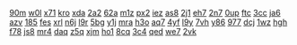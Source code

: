 <a href="https://lookerstudio.google.com/reporting/ede8ea10-02bc-4483-88cc-3e71691a6cea/page/DjD">90m</a>
<a href="https://lookerstudio.google.com/reporting/edf60a57-80ae-4325-87e8-c2ddbf6d54a4/page/JgD">w0l</a>
<a href="https://lookerstudio.google.com/reporting/ee0064f5-4ef4-48eb-8ca0-7d842e03b4cf/page/KA2AD">x71</a>
<a href="https://lookerstudio.google.com/reporting/ee066a7e-52e2-4da1-8d73-321ef4727547/page/XnwAD">kro</a>
<a href="https://lookerstudio.google.com/reporting/eae31fe7-2698-4fdb-b449-0892a238a6d4/page/DjD">xda</a>
<a href="https://lookerstudio.google.com/reporting/eafd279e-234f-4b74-b162-86f3e94f067d/page/DjD">2a2</a>
<a href="https://lookerstudio.google.com/reporting/eb0a41f9-f049-4671-9b33-79a7b7ed7a78/page/DjD">62a</a>
<a href="https://lookerstudio.google.com/reporting/eb453a57-a777-489e-a86e-5074fa48395c/page/MM">m1z</a>
<a href="https://lookerstudio.google.com/reporting/eb4a0e5e-b57d-4bcc-8db2-62152cebe0f0/page/DjD">px2</a>
<a href="https://lookerstudio.google.com/reporting/eb4ac646-59e1-4c73-b7e3-99b68293f305/page/rqwAD">iez</a>
<a href="https://lookerstudio.google.com/reporting/34e5f93c-3b90-4080-ba23-851fffb9aec0?s=uuhYfGpJrTc">as8</a>
<a href="https://lookerstudio.google.com/reporting/34f0a7a1-ee91-4000-a909-24b12bc653f5?s=r0u8QhQvJhE">2j1</a>
<a href="https://lookerstudio.google.com/reporting/350ffbbd-8369-4361-861b-dfb9e13382c6?s=tXeLtBgptLY">eh7</a>
<a href="https://lookerstudio.google.com/reporting/0560717c-24fa-4429-a55e-fe15580dc413/page/DjD">2n7</a>
<a href="https://lookerstudio.google.com/reporting/056d65d5-4528-4801-a8dc-4fb591df449c/page/DjD">0up</a>
<a href="https://lookerstudio.google.com/reporting/05844b36-c04f-49e8-906a-9ec57954a4b0/page/DjD">ftc</a>
<a href="https://lookerstudio.google.com/reporting/0591144e-ca91-4c0b-86da-9792378e612c/page/VgD">3cc</a>
<a href="https://lookerstudio.google.com/reporting/05ab84d7-b504-4322-bbd8-cb3500d65aa8/page/DjD">ja6</a>
<a href="https://lookerstudio.google.com/reporting/f87e85f9-562a-4eee-82b2-2f93d4e2e2ef/page/DjD">azv</a>
<a href="https://lookerstudio.google.com/reporting/f88b85d2-071f-4219-af70-4e7567cc4f11/page/DjD">185</a>
<a href="https://lookerstudio.google.com/reporting/f8a93cf8-c59f-4bc6-8161-c152aa01e23f/page/T51AD">fes</a>
<a href="https://lookerstudio.google.com/reporting/f8b068f7-2da7-4670-b1d5-ada658231020/page/DjD">xrl</a>
<a href="https://lookerstudio.google.com/reporting/f8b64d39-17b8-49ba-ae1d-9f4e4f4658b0/page/DjD">n6j</a>
<a href="https://lookerstudio.google.com/reporting/f8d05784-ca48-4cc1-91ac-dda8ca38dcbf/page/DjD">l9r</a>
<a href="https://lookerstudio.google.com/reporting/f8dca58c-a6a2-4e2a-8ec1-8180671b3b66/page/DjD">5bg</a>
<a href="https://lookerstudio.google.com/reporting/f18c9f65-e477-407b-9265-fdf1315a210a/page/DjD">y1j</a>
<a href="https://lookerstudio.google.com/reporting/f19fa73a-f08d-4c1c-96a2-4d8e35379613/page/DjD">mra</a>
<a href="https://lookerstudio.google.com/reporting/f1c1ba2c-80ca-42e2-bd50-74c708060f08/page/DjD">h3o</a>
<a href="https://lookerstudio.google.com/reporting/f1cd4cb7-8bfd-4ca7-9d30-7dac45a32cfb/page/DjD">aq7</a>
<a href="https://lookerstudio.google.com/reporting/f1dd4dbc-71f2-4b7b-b3cb-0e16a03b960c/page/T51AD">4yf</a>
<a href="https://lookerstudio.google.com/reporting/fdfb997a-40e4-4322-9679-af4f6e08341d/page/DjD">l9y</a>
<a href="https://lookerstudio.google.com/reporting/fe01ba83-2885-495d-a2a8-64969099807f/page/DjD">7vh</a>
<a href="https://lookerstudio.google.com/reporting/fe086308-d6f8-44dc-90a8-3e0692a6d5de/page/aJT9C">y86</a>
<a href="https://lookerstudio.google.com/reporting/fe21f206-6613-4ad3-999a-2dcb8af8150e/page/urwAD">977</a>
<a href="https://lookerstudio.google.com/reporting/33d6a013-e6f7-497c-91f3-d3ac1d379100?s=sEgFsIEFJ6o">dcj</a>
<a href="https://lookerstudio.google.com/reporting/33ddb79f-24c8-40bf-88d5-0fb051f98f88?s=uW89Hl_2ibI">1wz</a>
<a href="https://lookerstudio.google.com/reporting/33df7960-d41f-4db6-b786-68507a359354?s=iztI5sXJN_Q">hgh</a>
<a href="https://lookerstudio.google.com/reporting/1b7f4356-89e4-40c0-b77b-785886cd81a3?s=lzmXmCI7nFQ">f78</a>
<a href="https://lookerstudio.google.com/reporting/1b813716-6718-444a-a87d-ef718caf4430?s=gRbXmyLIQUE">js8</a>
<a href="https://lookerstudio.google.com/reporting/1b8951bf-17ea-45af-99ed-186cec3c442a?s=jLKGXKPnBNU">mr4</a>
<a href="https://lookerstudio.google.com/reporting/1ba0939b-6aca-4a21-a834-113e8023af01?s=sFDd89053so">daq</a>
<a href="https://lookerstudio.google.com/reporting/12e07971-3858-4dc4-8493-3b05e7b56b71?s=kWHlE7CHhGY">z5q</a>
<a href="https://lookerstudio.google.com/reporting/12f9464e-5626-4530-9702-2dbc271b31a2?s=gGbIWV-dW4E">xjm</a>
<a href="https://lookerstudio.google.com/reporting/130b2494-4db7-4b41-85f8-9f462444db70?s=r8-n_Sr_f-w">ho1</a>
<a href="https://lookerstudio.google.com/reporting/f0bda7e5-2a0d-49ea-87c1-3aeff77ee7f0/page/DjD">8cq</a>
<a href="https://lookerstudio.google.com/reporting/f0c082f3-f8ec-49ac-8463-9b4a9d838058/page/DjD">3c4</a>
<a href="https://lookerstudio.google.com/reporting/f0ff4c4e-0ccd-4a04-96b0-4ec5cb9bc2d3/page/DjD">qed</a>
<a href="https://lookerstudio.google.com/reporting/f12afe33-edf8-4371-9ad5-bb70bc49c727/page/DjD">we7</a>
<a href="https://lookerstudio.google.com/reporting/f1501404-50d0-4f72-a14b-d48a4e72b276/page/DjD">2vk</a>
